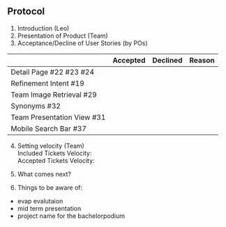 ## Protocol

1. Introduction (Leo)
2. Presentation of Product (Team)
3. Acceptance/Decline of User Stories (by POs)

|                  | Accepted | Declined | Reason
|------------------|----------|----------|--------
| Detail Page #22 #23 #24  |          |         | 
| Refinement Intent #19 |          |         |
| Team Image Retrieval #29 |         |         | 
| Synonyms #32 |         |         |   
| Team Presentation View #31|          |         |
| Mobile Search Bar #37 ||


4. Setting velocity (Team)  
Included Tickets Velocity:  
Accepted Tickets Velocity: 

5. What comes next?

6. Things to be aware of:
  - evap evalutaion
  - mid term presentation
  - project name for the bachelorpodium
